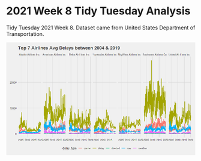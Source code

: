 # 2021 Week 8 Tidy Tuesday Analysis

Tidy Tuesday 2021 Week 8. Dataset came from United States Department of Transportation.

![Notable Plot](https://github.com/Tgordon523/tidy_tuesdays/blob/main/02-16-2021/plots/Airline_delays.png)